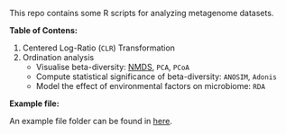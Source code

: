 This repo contains some R scripts for analyzing metagenome datasets.

**Table of Contens:**

1. Centered Log-Ratio (`CLR`) Transformation
2. Ordination analysis
    - Visualise beta-diversity: [<u>NMDS</u>](./Scripts/NMDS_analysis.R), `PCA`, `PCoA`
    - Compute statistical significance of beta-diversity: `ANOSIM`, `Adonis`
    - Model the effect of environmental factors on microbiome: `RDA`

**Example file:**

An example file folder can be found in [<u>here</u>](./Example_files/).